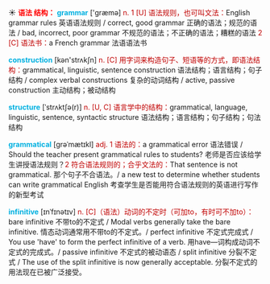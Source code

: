 ☀ <font color="red">**语法 结构：**</font>
<font color="sky blue">**grammar**</font> ['ɡræmə] 
<font color="#c00000">n. 1 [U] 语法规则，也可叫文法：</font>English grammar rules 英语语法规则 / correct, good grammar 正确的语法；规范的语法 / bad, incorrect, poor grammar 不规范的语法；不正确的语法；糟糕的语法 <font color="#c00000">2 [C] 语法书：</font>a French grammar 法语语法书

<font color="sky blue">**construction**</font> [kən'strʌkʃn] 
<font color="#c00000">n. [C] 用字词来构造句子、短语等的方式，即语法结构：</font>grammatical, linguistic, sentence construction 语法结构；语言结构；句子结构 / complex verbal constructions 复杂的动词结构 / active, passive construction 主动结构；被动结构
           
<font color="sky blue">**structure**</font> [ˈstrʌktʃə(r)]
<font color="#c00000">n. [U, C] 语言学中的结构：</font>grammatical, language, linguistic, sentence, syntactic structure 语法结构；语言结构；句子结构；句法结构
           
<font color="sky blue">**grammatical**</font> [grəˈmætɪkl]
<font color="#c00000">adj. 1 语法的：</font>a grammatical error 语法错误 / Should the teacher present grammatical rules to students? 老师是否应该给学生讲授语法规则？<font color="#c00000">2 符合语法规则的；合乎文法的：</font>That sentence is not grammatical. 那个句子不合语法。/ a new test to determine whether students can write grammatical English 考查学生是否能用符合语法规则的英语进行写作的新型考试
           
<font color="sky blue">**infinitive**</font> [ɪnˈfɪnətɪv]
<font color="#c00000">n. [C]（语法）动词的不定时（可加to，有时可不加to）：</font>bare infinitive 不带to的不定式 / Modal verbs generally take the bare infinitive. 情态动词通常用不带to的不定式。/ perfect infinitive 不定式完成式 / You use 'have' to form the perfect infinitive of a verb. 用have—词构成动词不定式的完成式。/ passive infinitive 不定式的被动语态 / split infinitive 分裂不定式 / The use of the split infinitive is now generally acceptable. 分裂不定式的用法现在已被广泛接受。
